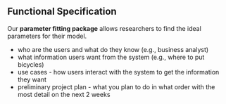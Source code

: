## Functional Specification

Our **parameter fitting package** allows researchers to find the ideal parameters for their model. 



* who are the users and what do they know (e.g., business analyst)
* what information users want from the system (e.g., where to put bicycles)
* use cases - how users interact with the system to get the information they want
* preliminary project plan - what you plan to do in what order with the most detail on the next 2 weeks
